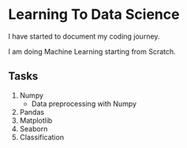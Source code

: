 # Learning To Data Science

I have started to document my coding journey.

I am doing Machine Learning starting from Scratch.

## Tasks
1. Numpy
   - Data preprocessing with Numpy
2. Pandas
3. Matplotlib
4. Seaborn
5. Classification